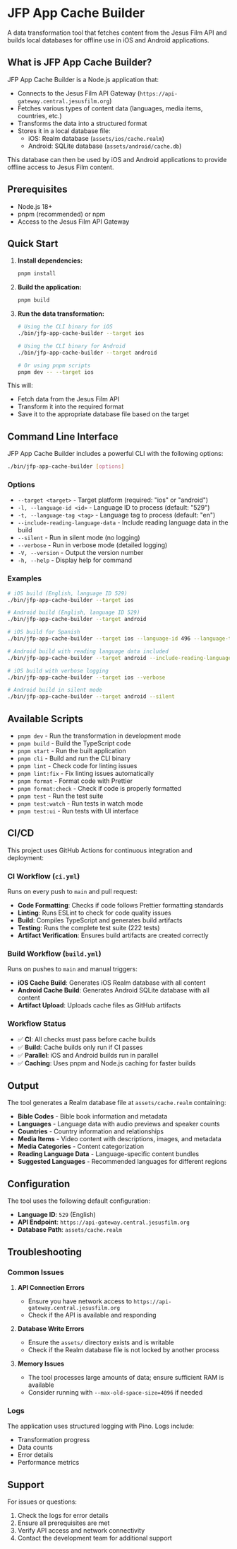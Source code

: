 # JFP App Cache Builder

A data transformation tool that fetches content from the Jesus Film API and builds local databases for offline use in iOS and Android applications.

## What is JFP App Cache Builder?

JFP App Cache Builder is a Node.js application that:

- Connects to the Jesus Film API Gateway (`https://api-gateway.central.jesusfilm.org`)
- Fetches various types of content data (languages, media items, countries, etc.)
- Transforms the data into a structured format
- Stores it in a local database file:
  - iOS: Realm database (`assets/ios/cache.realm`)
  - Android: SQLite database (`assets/android/cache.db`)

This database can then be used by iOS and Android applications to provide offline access to Jesus Film content.

## Prerequisites

- Node.js 18+ 
- pnpm (recommended) or npm
- Access to the Jesus Film API Gateway

## Quick Start

1. **Install dependencies:**
   ```bash
   pnpm install
   ```

2. **Build the application:**
   ```bash
   pnpm build
   ```

3. **Run the data transformation:**
   ```bash
   # Using the CLI binary for iOS
   ./bin/jfp-app-cache-builder --target ios
   
   # Using the CLI binary for Android
   ./bin/jfp-app-cache-builder --target android
   
   # Or using pnpm scripts
   pnpm dev -- --target ios
   ```

This will:
- Fetch data from the Jesus Film API
- Transform it into the required format
- Save it to the appropriate database file based on the target

## Command Line Interface

JFP App Cache Builder includes a powerful CLI with the following options:

```bash
./bin/jfp-app-cache-builder [options]
```

### Options

- `--target <target>` - Target platform (required: "ios" or "android")
- `-l, --language-id <id>` - Language ID to process (default: "529")
- `-t, --language-tag <tag>` - Language tag to process (default: "en")
- `--include-reading-language-data` - Include reading language data in the build
- `--silent` - Run in silent mode (no logging)
- `--verbose` - Run in verbose mode (detailed logging)
- `-V, --version` - Output the version number
- `-h, --help` - Display help for command

### Examples

```bash
# iOS build (English, language ID 529)
./bin/jfp-app-cache-builder --target ios

# Android build (English, language ID 529)
./bin/jfp-app-cache-builder --target android

# iOS build for Spanish
./bin/jfp-app-cache-builder --target ios --language-id 496 --language-tag es

# Android build with reading language data included
./bin/jfp-app-cache-builder --target android --include-reading-language-data

# iOS build with verbose logging
./bin/jfp-app-cache-builder --target ios --verbose

# Android build in silent mode
./bin/jfp-app-cache-builder --target android --silent
```

## Available Scripts

- `pnpm dev` - Run the transformation in development mode
- `pnpm build` - Build the TypeScript code
- `pnpm start` - Run the built application
- `pnpm cli` - Build and run the CLI binary
- `pnpm lint` - Check code for linting issues
- `pnpm lint:fix` - Fix linting issues automatically
- `pnpm format` - Format code with Prettier
- `pnpm format:check` - Check if code is properly formatted
- `pnpm test` - Run the test suite
- `pnpm test:watch` - Run tests in watch mode
- `pnpm test:ui` - Run tests with UI interface

## CI/CD

This project uses GitHub Actions for continuous integration and deployment:

### CI Workflow (`ci.yml`)

Runs on every push to `main` and pull request:

- **Code Formatting**: Checks if code follows Prettier formatting standards
- **Linting**: Runs ESLint to check for code quality issues
- **Build**: Compiles TypeScript and generates build artifacts
- **Testing**: Runs the complete test suite (222 tests)
- **Artifact Verification**: Ensures build artifacts are created correctly

### Build Workflow (`build.yml`)

Runs on pushes to `main` and manual triggers:

- **iOS Cache Build**: Generates iOS Realm database with all content
- **Android Cache Build**: Generates Android SQLite database with all content
- **Artifact Upload**: Uploads cache files as GitHub artifacts

### Workflow Status

- ✅ **CI**: All checks must pass before cache builds
- ✅ **Build**: Cache builds only run if CI passes
- ✅ **Parallel**: iOS and Android builds run in parallel
- ✅ **Caching**: Uses pnpm and Node.js caching for faster builds

## Output

The tool generates a Realm database file at `assets/cache.realm` containing:

- **Bible Codes** - Bible book information and metadata
- **Languages** - Language data with audio previews and speaker counts
- **Countries** - Country information and relationships
- **Media Items** - Video content with descriptions, images, and metadata
- **Media Categories** - Content categorization
- **Reading Language Data** - Language-specific content bundles
- **Suggested Languages** - Recommended languages for different regions

## Configuration

The tool uses the following default configuration:

- **Language ID**: `529` (English)
- **API Endpoint**: `https://api-gateway.central.jesusfilm.org`
- **Database Path**: `assets/cache.realm`

## Troubleshooting

### Common Issues

1. **API Connection Errors**
   - Ensure you have network access to `https://api-gateway.central.jesusfilm.org`
   - Check if the API is available and responding

2. **Database Write Errors**
   - Ensure the `assets/` directory exists and is writable
   - Check if the Realm database file is not locked by another process

3. **Memory Issues**
   - The tool processes large amounts of data; ensure sufficient RAM is available
   - Consider running with `--max-old-space-size=4096` if needed

### Logs

The application uses structured logging with Pino. Logs include:
- Transformation progress
- Data counts
- Error details
- Performance metrics

## Support

For issues or questions:
1. Check the logs for error details
2. Ensure all prerequisites are met
3. Verify API access and network connectivity
4. Contact the development team for additional support 